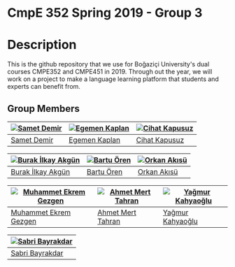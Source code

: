 # CmpE 352 Spring 2019 - Group 3

# Description

This is the github repository that we use for Boğaziçi University's dual courses CMPE352 and CMPE451 in 2019. Through out the year, we will work on a project to make a language learning platform that students and experts can benefit from. 


## Group Members
[![Samet Demir](https://avatars0.githubusercontent.com/u/18217607?s=460&v=4)](https://github.com/bounswe/bounswe2019group3/wiki/Samet-Demir) | [![Egemen Kaplan](https://avatars1.githubusercontent.com/u/22966868?s=460&v=4)](https://github.com/bounswe/bounswe2019group3/wiki/Egemen-Kaplan) | [![Cihat Kapusuz](https://avatars0.githubusercontent.com/u/44052787?s=460&v=4)](https://github.com/bounswe/bounswe2019group3/wiki/Cihat-Kapusuz) |  
|---|---|---|
|[Samet Demir](https://github.com/bounswe/bounswe2019group3/wiki/Samet-Demir) | [Egemen Kaplan](https://github.com/bounswe/bounswe2019group3/wiki/Egemen-Kaplan) | [Cihat Kapusuz](https://github.com/bounswe/bounswe2019group3/wiki/Cihat-Kapusuz) | 


[![Burak İlkay Akgün](https://avatars2.githubusercontent.com/u/44066588?s=460&v=4)](https://github.com/bounswe/bounswe2019group3/wiki/Burak-İlkay-Akgün) | [![Bartu Ören](https://avatars0.githubusercontent.com/u/32355842?s=460&v=4)](https://github.com/bounswe/bounswe2019group3/wiki/Bartu-Ören) | [![Orkan Akısü](https://avatars0.githubusercontent.com/u/36167517?s=460&v=4)](https://github.com/bounswe/bounswe2019group3/wiki/Orkan-Akısü) |
|---|---|---|
|[Burak İlkay Akgün](https://github.com/bounswe/bounswe2019group3/wiki/Burak-İlkay-Akgün) | [Bartu Ören](https://github.com/bounswe/bounswe2019group3/wiki/Bartu-Ören) | [Orkan Akısü](https://github.com/bounswe/bounswe2019group3/wiki/Orkan-Akısü) 


[![Muhammet Ekrem Gezgen](https://avatars0.githubusercontent.com/u/47948423?s=400&v=4)](https://github.com/bounswe/bounswe2019group3/wiki/Muhammet-Ekrem-Gezgen)| [![Ahmet Mert Tahran](https://avatars2.githubusercontent.com/u/44242500?s=460&v=4)](https://github.com/bounswe/bounswe2019group3/wiki/Ahmet-Mert-Tahran) | [![Yağmur Kahyaoğlu](https://avatars0.githubusercontent.com/u/32355500?s=460&v=4)](https://github.com/bounswe/bounswe2019group3/wiki/Yağmur-Kahyaoğlu) |
|---|---|---|
|[Muhammet Ekrem Gezgen](https://github.com/bounswe/bounswe2019group3/wiki/Muhammet-Ekrem-Gezgen)| [Ahmet Mert Tahran](https://github.com/bounswe/bounswe2019group3/wiki/Ahmet-Mert-Tahran) | [Yağmur Kahyaoğlu](https://github.com/bounswe/bounswe2019group3/wiki/Yağmur-Kahyaoğlu) |

[![Sabri Bayrakdar](https://avatars0.githubusercontent.com/u/32673244?s=310&v=4)](https://github.com/bounswe/bounswe2019group3/wiki/Sabri-Bayrakdar)|
|---|
|[Sabri Bayrakdar](https://github.com/bounswe/bounswe2019group3/wiki/Sabri-Bayrakdar)|
